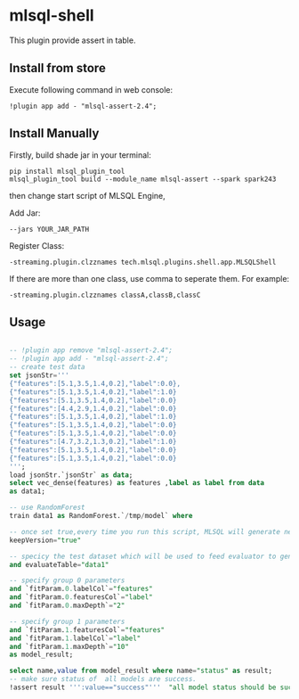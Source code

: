 # mlsql-shell

This plugin provide assert in table.


## Install from store

Execute following command in web console:

```
!plugin app add - "mlsql-assert-2.4";
```


## Install Manually

Firstly, build shade jar in your terminal:

```shell
pip install mlsql_plugin_tool
mlsql_plugin_tool build --module_name mlsql-assert --spark spark243
```

then change start script of MLSQL Engine,

Add Jar:

```
--jars YOUR_JAR_PATH
```

Register Class:

```
-streaming.plugin.clzznames tech.mlsql.plugins.shell.app.MLSQLShell
```

If there are more than one class, use comma to seperate them. For example:

```
-streaming.plugin.clzznames classA,classB,classC
```

## Usage

```sql

-- !plugin app remove "mlsql-assert-2.4";
-- !plugin app add - "mlsql-assert-2.4";
-- create test data
set jsonStr='''
{"features":[5.1,3.5,1.4,0.2],"label":0.0},
{"features":[5.1,3.5,1.4,0.2],"label":1.0}
{"features":[5.1,3.5,1.4,0.2],"label":0.0}
{"features":[4.4,2.9,1.4,0.2],"label":0.0}
{"features":[5.1,3.5,1.4,0.2],"label":1.0}
{"features":[5.1,3.5,1.4,0.2],"label":0.0}
{"features":[5.1,3.5,1.4,0.2],"label":0.0}
{"features":[4.7,3.2,1.3,0.2],"label":1.0}
{"features":[5.1,3.5,1.4,0.2],"label":0.0}
{"features":[5.1,3.5,1.4,0.2],"label":0.0}
''';
load jsonStr.`jsonStr` as data;
select vec_dense(features) as features ,label as label from data
as data1;

-- use RandomForest
train data1 as RandomForest.`/tmp/model` where

-- once set true,every time you run this script, MLSQL will generate new directory for you model
keepVersion="true"

-- specicy the test dataset which will be used to feed evaluator to generate some metrics e.g. F1, Accurate
and evaluateTable="data1"

-- specify group 0 parameters
and `fitParam.0.labelCol`="features"
and `fitParam.0.featuresCol`="label"
and `fitParam.0.maxDepth`="2"

-- specify group 1 parameters
and `fitParam.1.featuresCol`="features"
and `fitParam.1.labelCol`="label"
and `fitParam.1.maxDepth`="10"
as model_result;

select name,value from model_result where name="status" as result;
-- make sure status of  all models are success.  
!assert result ''':value=="success"'''  "all model status should be success";

```










